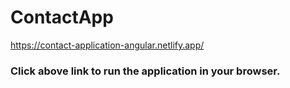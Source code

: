 # ContactApp

https://contact-application-angular.netlify.app/

### Click above link to run the application in your browser.


